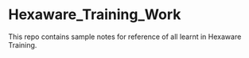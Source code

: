 # Hexaware_Training_Work
This repo contains sample notes for reference of all learnt in Hexaware Training.
